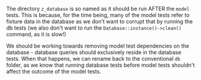 The directory `z_database` is so named as it should be run AFTER the `model` tests. This is because, for the time being, many of the model tests refer to fixture data in the database as we don't want to corrupt that by running the db tests (we also don't want to run the `Database::instance()->clean()` command, as it is slow!)

We should be working towards removing model test dependencies on the database - database queries should exclusively reside in the database tests. When that happens, we can rename back to the conventional `db` folder, as we know that running database tests before model tests shouldn't affect the outcome of the model tests.